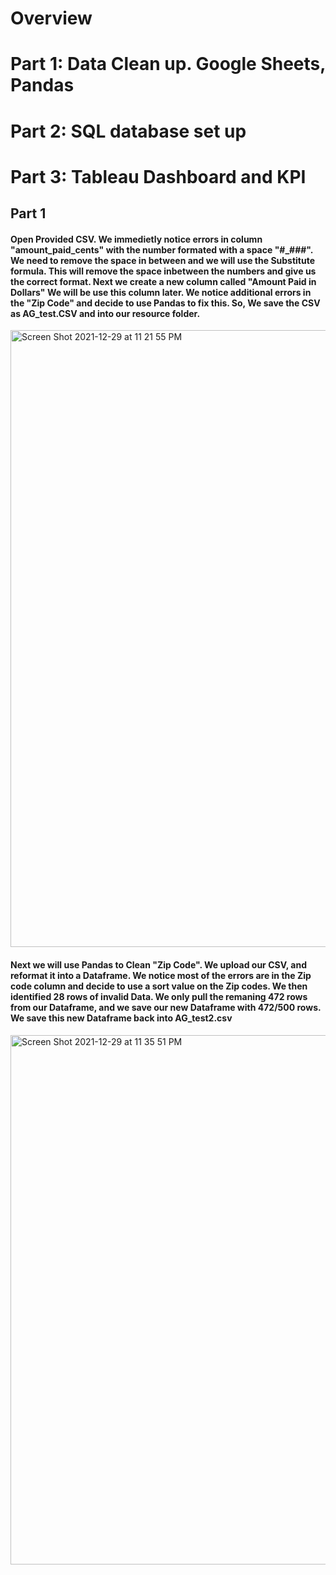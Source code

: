 # Overview 


# Part 1: Data Clean up. Google Sheets, Pandas
# Part 2: SQL database set up
# Part 3: Tableau Dashboard and KPI


## Part 1

#### Open Provided CSV. We immedietly notice errors in column "amount_paid_cents" with the number formated with a space "#_###". We need to remove the space in between and we will use the Substitute formula. This will remove the space inbetween the numbers and give us the correct format. Next we create a new column called "Amount Paid in Dollars" We will be use this column later. We notice additional errors in the "Zip Code" and decide to use Pandas to fix this. So, We save the CSV as AG_test.CSV and into our resource folder.

<img width="987" alt="Screen Shot 2021-12-29 at 11 21 55 PM" src="https://user-images.githubusercontent.com/83923903/147731600-fdc82021-e76b-4c31-a50f-ba9a1b0ee0ed.png">


#### Next we will use Pandas to Clean "Zip Code". We upload our CSV, and reformat it into a Dataframe. We notice most of the errors are in the Zip code column and decide to use a sort value on the Zip codes. We then identified 28 rows of invalid Data. We only pull the remaning 472 rows from our Dataframe, and we save our new Dataframe with 472/500 rows. We save this new Dataframe back into AG_test2.csv

<img width="847" alt="Screen Shot 2021-12-29 at 11 35 51 PM" src="https://user-images.githubusercontent.com/83923903/147731926-2c68da86-aca6-4a45-8582-05b3d0049c2e.png">

